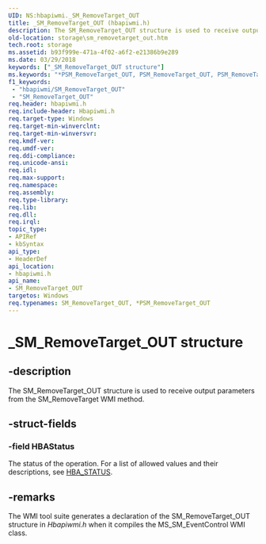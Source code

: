 ```yaml
---
UID: NS:hbapiwmi._SM_RemoveTarget_OUT
title: _SM_RemoveTarget_OUT (hbapiwmi.h)
description: The SM_RemoveTarget_OUT structure is used to receive output parameters from the SM_RemoveTarget WMI method.
old-location: storage\sm_removetarget_out.htm
tech.root: storage
ms.assetid: b93f999e-471a-4f02-a6f2-e21386b9e289
ms.date: 03/29/2018
keywords: ["_SM_RemoveTarget_OUT structure"]
ms.keywords: "*PSM_RemoveTarget_OUT, PSM_RemoveTarget_OUT, PSM_RemoveTarget_OUT structure pointer [Storage Devices], SM_RemoveTarget_OUT, SM_RemoveTarget_OUT structure [Storage Devices], _SM_RemoveTarget_OUT, hbapiwmi/PSM_RemoveTarget_OUT, hbapiwmi/SM_RemoveTarget_OUT, storage.sm_removetarget_out, structs-Fibre_3535f161-920f-4483-80d0-3d2d9863c935.xml"
f1_keywords:
 - "hbapiwmi/SM_RemoveTarget_OUT"
 - "SM_RemoveTarget_OUT"
req.header: hbapiwmi.h
req.include-header: Hbapiwmi.h
req.target-type: Windows
req.target-min-winverclnt: 
req.target-min-winversvr: 
req.kmdf-ver: 
req.umdf-ver: 
req.ddi-compliance: 
req.unicode-ansi: 
req.idl: 
req.max-support: 
req.namespace: 
req.assembly: 
req.type-library: 
req.lib: 
req.dll: 
req.irql: 
topic_type:
- APIRef
- kbSyntax
api_type:
- HeaderDef
api_location:
- hbapiwmi.h
api_name:
- SM_RemoveTarget_OUT
targetos: Windows
req.typenames: SM_RemoveTarget_OUT, *PSM_RemoveTarget_OUT
---
```


# _SM_RemoveTarget_OUT structure


## -description


The SM_RemoveTarget_OUT structure is used to receive output parameters from the SM_RemoveTarget WMI method.


## -struct-fields




### -field HBAStatus

The status of the operation. For a list of allowed values and their descriptions, see <a href="https://docs.microsoft.com/windows-hardware/drivers/storage/hba-status">HBA_STATUS</a>.


## -remarks



The WMI tool suite generates a declaration of the SM_RemoveTarget_OUT structure in <i>Hbapiwmi.h</i> when it compiles the MS_SM_EventControl WMI class.



